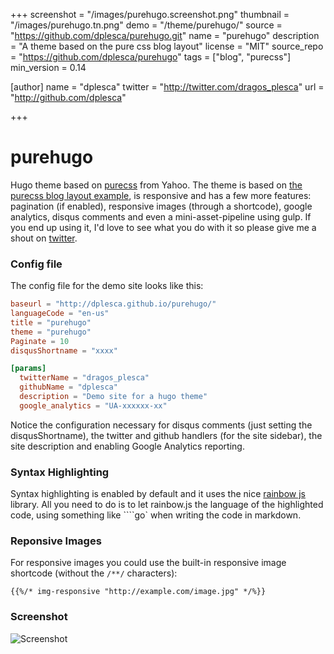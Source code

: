 +++
screenshot = "/images/purehugo.screenshot.png"
thumbnail = "/images/purehugo.tn.png"
demo = "/theme/purehugo/"
source = "https://github.com/dplesca/purehugo.git"
name = "purehugo"
description = "A theme based on the pure css blog layout"
license = "MIT"
source_repo = "https://github.com/dplesca/purehugo"
tags = ["blog", "purecss"]
min_version = 0.14

[author]
    name = "dplesca"
    twitter = "http://twitter.com/dragos_plesca"
    url = "http://github.com/dplesca"


+++

purehugo
========

Hugo theme based on [purecss](http://purecss.io/) from Yahoo. The theme is based on [the purecss blog layout example](http://purecss.io/layouts/blog/), is responsive and has a few more features: pagination (if enabled), responsive images (through a shortcode), google analytics, disqus comments and even a mini-asset-pipeline using gulp. If you end up using it, I'd love to see what you do with it so please give me a shout on [twitter](https://twitter.com/dragos_plesca).


### Config file

The config file for the demo site looks like this:

```toml
baseurl = "http://dplesca.github.io/purehugo/"
languageCode = "en-us"
title = "purehugo"
theme = "purehugo"
Paginate = 10
disqusShortname = "xxxx"

[params]
  twitterName = "dragos_plesca"
  githubName = "dplesca"
  description = "Demo site for a hugo theme"
  google_analytics = "UA-xxxxxx-xx"
```

Notice the configuration necessary for disqus comments (just setting the disqusShortname), the twitter and github handlers (for the site sidebar), the site description and enabling Google Analytics reporting.

### Syntax Highlighting

Syntax highlighting is enabled by default and it uses the nice [rainbow js](http://craig.is/making/rainbows) library. All you need to do is to let rainbow.js the language of the highlighted code, using something like ````go` when writing the code in markdown.

### Reponsive Images

For responsive images you could use the built-in responsive image shortcode (without the `/**/` characters):  

```
{{%/* img-responsive "http://example.com/image.jpg" */%}}
```

### Screenshot
![Screenshot](http://i.imgur.com/Dsj41Rz.png)
